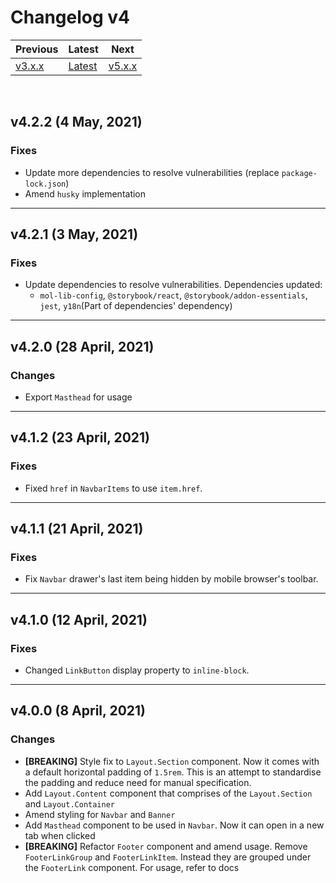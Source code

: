 # Changelog v4

| Previous                    | Latest                    | Next                        |
| --------------------------- | ------------------------- | --------------------------- |
| [v3.x.x](./CHANGELOG_v3.md) | [Latest](../CHANGELOG.md) | [v5.x.x](./CHANGELOG_v5.md) |

<br />

## v4.2.2 (4 May, 2021)

### Fixes

-   Update more dependencies to resolve vulnerabilities (replace `package-lock.json`)
-   Amend `husky` implementation

---
## v4.2.1 (3 May, 2021)

### Fixes

-   Update dependencies to resolve vulnerabilities. Dependencies updated:
    -   `mol-lib-config`, `@storybook/react`, `@storybook/addon-essentials`, `jest`, `y18n`(Part of dependencies' dependency)

---
## v4.2.0 (28 April, 2021)

### Changes

-   Export `Masthead` for usage

---
## v4.1.2 (23 April, 2021)

### Fixes

-   Fixed `href` in `NavbarItems` to use `item.href`.

---
## v4.1.1 (21 April, 2021)

### Fixes

-   Fix `Navbar` drawer's last item being hidden by mobile browser's toolbar.

---
## v4.1.0 (12 April, 2021)

### Fixes

-   Changed `LinkButton` display property to `inline-block`.

---
## v4.0.0 (8 April, 2021)

### Changes

-   **[BREAKING]** Style fix to `Layout.Section` component. Now it comes with a default horizontal padding of `1.5rem`. This is an attempt to standardise the padding and reduce need for manual specification.
-   Add `Layout.Content` component that comprises of the `Layout.Section` and `Layout.Container`
-   Amend styling for `Navbar` and `Banner`
-   Add `Masthead` component to be used in `Navbar`. Now it can open in a new tab when clicked
-   **[BREAKING]** Refactor `Footer` component and amend usage. Remove `FooterLinkGroup` and `FooterLinkItem`. Instead they are grouped under the `FooterLink` component. For usage, refer to docs
